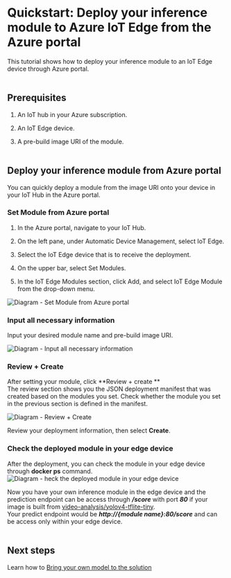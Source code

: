 
  
  

# Quickstart: Deploy your inference module to Azure IoT Edge from the Azure portal

  

This tutorial shows how to deploy your inference module to an IoT Edge device through Azure portal. <br/><br/>

  

## Prerequisites

  

1. An IoT hub in your Azure subscription.

2. An IoT Edge device.

3. A pre-build image URI of the module. <br/><br/>

  

## Deploy your inference module from Azure portal

You can quickly deploy a module from the image URI onto your device in your IoT Hub in the Azure portal.

### Set Module from Azure portal

1. In the Azure portal, navigate to your IoT Hub.

2. On the left pane, under Automatic Device Management, select IoT Edge.

3. Select the IoT Edge device that is to receive the deployment.

4. On the upper bar, select Set Modules.

5. In the IoT Edge Modules section, click Add, and select IoT Edge Module from the drop-down menu.

![Diagram - Set Module from Azure portal](https://github.com/linkernetworks/azure-intelligent-edge-patterns/blob/develop/factory-ai-vision/assets/set_module_1.png)
</br>
  

### Input all necessary information

Input your desired module name and pre-build image URI.

![Diagram - Input all necessary information](https://github.com/linkernetworks/azure-intelligent-edge-patterns/blob/develop/factory-ai-vision/assets/set_module_2.png)
</br>

### Review + Create
After setting your module, click **Review + create **  </br>
The review section shows you the JSON deployment manifest that was created based on the modules you set. Check whether the module you set in the previous section is defined in the manifest.

![Diagram - Review + Create](https://github.com/linkernetworks/azure-intelligent-edge-patterns/blob/develop/factory-ai-vision/assets/set_module_3.png)

Review your deployment information, then select  **Create**.
</br>

 
### Check the deployed module in your edge device
After the deployment, you can check the module in your edge device through **docker ps** command.
  ![Diagram - heck the deployed module in your edge device](https://github.com/linkernetworks/azure-intelligent-edge-patterns/blob/develop/factory-ai-vision/assets/set_module_4.png)
</br>

Now you have your own inference module in the edge device and the prediction endpoint can be access through ***/score*** with port ***80*** if your image is built from [video-analysis/yolov4-tflite-tiny](https://github.com/Azure/live-video-analytics/tree/master/utilities/video-analysis/yolov4-tflite-tiny).</br>
Your predict endpoint would be ***http://{module name}:80/score*** and can be access only within your edge device.
</br></br>


## Next steps

Learn how to [Bring your own model to the solution](Bring_your_own_model.md)

